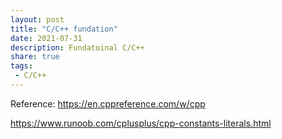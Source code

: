 ```yaml
---
layout: post
title: "C/C++ fundation"
date: 2021-07-31
description: Fundatoinal C/C++
share: true
tags:
 - C/C++
---
```


Reference:
https://en.cppreference.com/w/cpp

https://www.runoob.com/cplusplus/cpp-constants-literals.html

